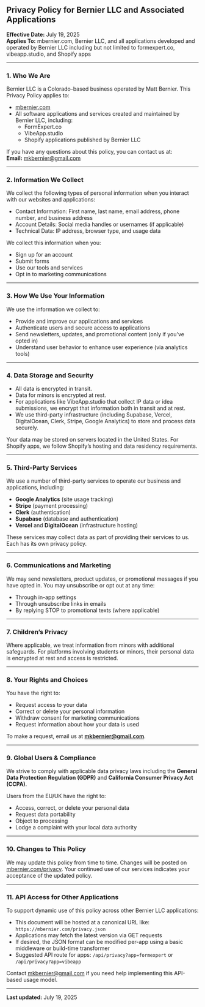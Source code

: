 ## Privacy Policy for Bernier LLC and Associated Applications

**Effective Date:** July 19, 2025  
**Applies To:** mbernier.com, Bernier LLC, and all applications developed and operated by Bernier LLC including but not limited to formexpert.co, vibeapp.studio, and Shopify apps

---

### 1. Who We Are


Bernier LLC is a Colorado-based business operated by Matt Bernier. This Privacy Policy applies to:

- [mbernier.com](https://mbernier.com)
- All software applications and services created and maintained by Bernier LLC, including:
  - FormExpert.co
  - VibeApp.studio
  - Shopify applications published by Bernier LLC

If you have any questions about this policy, you can contact us at:  
**Email:** mkbernier@gmail.com

---

### 2. Information We Collect

We collect the following types of personal information when you interact with our websites and applications:

- Contact Information: First name, last name, email address, phone number, and business address
- Account Details: Social media handles or usernames (if applicable)
- Technical Data: IP address, browser type, and usage data

We collect this information when you:
- Sign up for an account
- Submit forms
- Use our tools and services
- Opt in to marketing communications

---

### 3. How We Use Your Information

We use the information we collect to:
- Provide and improve our applications and services
- Authenticate users and secure access to applications
- Send newsletters, updates, and promotional content (only if you've opted in)
- Understand user behavior to enhance user experience (via analytics tools)

---

### 4. Data Storage and Security

- All data is encrypted in transit.
- Data for minors is encrypted at rest.
- For applications like VibeApp.studio that collect IP data or idea submissions, we encrypt that information both in transit and at rest.
- We use third-party infrastructure (including Supabase, Vercel, DigitalOcean, Clerk, Stripe, Google Analytics) to store and process data securely.

Your data may be stored on servers located in the United States. For Shopify apps, we follow Shopify’s hosting and data residency requirements.

---

### 5. Third-Party Services

We use a number of third-party services to operate our business and applications, including:
- **Google Analytics** (site usage tracking)
- **Stripe** (payment processing)
- **Clerk** (authentication)
- **Supabase** (database and authentication)
- **Vercel** and **DigitalOcean** (infrastructure hosting)

These services may collect data as part of providing their services to us. Each has its own privacy policy.

---

### 6. Communications and Marketing

We may send newsletters, product updates, or promotional messages if you have opted in. You may unsubscribe or opt out at any time:
- Through in-app settings
- Through unsubscribe links in emails
- By replying STOP to promotional texts (where applicable)

---

### 7. Children’s Privacy

Where applicable, we treat information from minors with additional safeguards. For platforms involving students or minors, their personal data is encrypted at rest and access is restricted.

---

### 8. Your Rights and Choices

You have the right to:
- Request access to your data
- Correct or delete your personal information
- Withdraw consent for marketing communications
- Request information about how your data is used

To make a request, email us at **mkbernier@gmail.com**.

---

### 9. Global Users & Compliance

We strive to comply with applicable data privacy laws including the **General Data Protection Regulation (GDPR)** and **California Consumer Privacy Act (CCPA)**.

Users from the EU/UK have the right to:
- Access, correct, or delete your personal data
- Request data portability
- Object to processing
- Lodge a complaint with your local data authority

---

### 10. Changes to This Policy

We may update this policy from time to time. Changes will be posted on [mbernier.com/privacy](https://mbernier.com/privacy). Your continued use of our services indicates your acceptance of the updated policy.

---

### 11. API Access for Other Applications

To support dynamic use of this policy across other Bernier LLC applications:
- This document will be hosted at a canonical URL like: `https://mbernier.com/privacy.json`
- Applications may fetch the latest version via GET requests
- If desired, the JSON format can be modified per-app using a basic middleware or build-time transformer
- Suggested API route for apps: `/api/privacy?app=formexpert` or `/api/privacy?app=vibeapp`

Contact mkbernier@gmail.com if you need help implementing this API-based usage model.

---

**Last updated:** July 19, 2025

